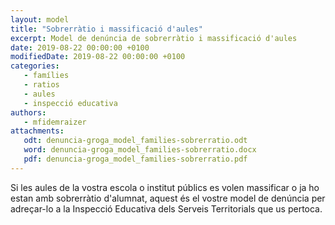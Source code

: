 ```yaml
---
layout: model
title: "Sobrerràtio i massificació d'aules"
excerpt: Model de denúncia de sobrerràtio i massificació d'aules
date: 2019-08-22 00:00:00 +0100
modifiedDate: 2019-08-22 00:00:00 +0100
categories:
   - famílies
   - ratios
   - aules
   - inspecció educativa
authors: 
   - mfidemraizer
attachments:
   odt: denuncia-groga_model_families-sobrerratio.odt
   word: denuncia-groga_model_families-sobrerratio.docx
   pdf: denuncia-groga_model_families-sobrerratio.pdf
---
```


Si les aules de la vostra escola o institut públics es volen massificar o ja ho estan amb sobrerràtio d'alumnat, aquest és el vostre model de denúncia per adreçar-lo a la Inspecció Educativa dels Serveis Territorials que us pertoca.



